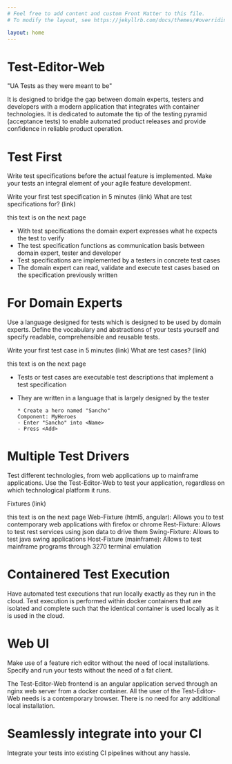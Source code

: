 ```yaml
---
# Feel free to add content and custom Front Matter to this file.
# To modify the layout, see https://jekyllrb.com/docs/themes/#overriding-theme-defaults

layout: home
---
```


# Test-Editor-Web
  
  "UA Tests as they were meant to be"
  
  It is designed to bridge the gap between domain experts, testers and developers with a modern application that integrates with container
  technologies. It is dedicated to automate the tip of the testing pyramid (acceptance tests) to enable automated product releases and
  provide confidence in reliable product operation.
  
# Test First

  Write test specifications before the actual feature is implemented. Make your tests an integral element of your agile feature development.
    
  Write your first test specification in 5 minutes (link)
  What are test specifications for? (link)

   this text is on the next page
   - With test specifications the domain expert expresses what he expects the test to verify
   - The test specification functions as communication basis between domain expert, tester and developer
   - Test specifications are implemented by a testers in concrete test cases
   - The domain expert can read, validate and execute test cases based on the specification previously written
    
# For Domain Experts

  Use a language designed for tests which is designed to be used by domain experts. Define the vocabulary and abstractions of your tests
  yourself and specify readable, comprehensible and reusable tests.
  
  Write your first test case in 5 minutes (link)
  What are test cases? (link)
  
  this text is on the next page
  - Tests or test cases are executable test descriptions that implement a test specification
  - They are written in a language that is largely designed by the tester
     
        * Create a hero named "Sancho"
        Component: MyHeroes
        - Enter "Sancho" into <Name>
        - Press <Add>
        
# Multiple Test Drivers
  Test different technologies, from web applications up to mainframe applications.
  Use the Test-Editor-Web to test your application, regardless on which technological platform it runs.

  Fixtures (link)

  this text is on the next page
  Web-Fixture (html5, angular): Allows you to test contemporary web applications with firefox or chrome
  Rest-Fixture: Allows to test rest services using json data to drive them
  Swing-Fixture: Allows to test java swing applications
  Host-Fixture (mainframe): Allows to test mainframe programs through 3270 terminal emulation
   
# Containered Test Execution

  Have automated test executions that run locally exactly as they run in the cloud.
  Test execution is performed within docker containers that are isolated and complete such that the identical container is used locally as it is used in the cloud.

# Web UI

  Make use of a feature rich editor without the need of local installations. Specify and run your tests without the need of a fat client.
    
  The Test-Editor-Web frontend is an angular application served through an nginx web server from a docker container. All the user of the
  Test-Editor-Web needs is a contemporary browser. There is no need for any additional local installation.
  
# Seamlessly integrate into your CI
  Integrate your tests into existing CI pipelines without any hassle.